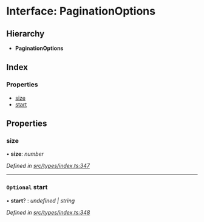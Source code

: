 # Interface: PaginationOptions

## Hierarchy

* **PaginationOptions**

## Index

### Properties

* [size](_src_types_index_.paginationoptions.md#size)
* [start](_src_types_index_.paginationoptions.md#optional-start)

## Properties

###  size

• **size**: *number*

*Defined in [src/types/index.ts:347](https://github.com/PolymathNetwork/polymesh-sdk/blob/2aa4a44/src/types/index.ts#L347)*

___

### `Optional` start

• **start**? : *undefined | string*

*Defined in [src/types/index.ts:348](https://github.com/PolymathNetwork/polymesh-sdk/blob/2aa4a44/src/types/index.ts#L348)*
